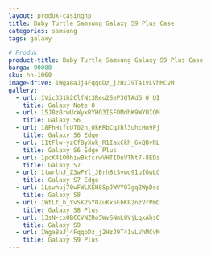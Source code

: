```yaml
---
layout: produk-casinghp
title: Baby Turtle Samsung Galaxy S9 Plus Case
categories: samsung
tags: galaxy

# Produk
product-title: Baby Turtle Samsung Galaxy S9 Plus Case
harga: 90000
sku: hn-1060
image-drive: 1Wga8aJj4FqqoDz_j2HzJ9T41vLVhMCvM
gallery:
  - url: 1Vic331h2ClfNt3Reu2SeP3QTAdG_0_UI
    title: Galaxy Note 8
  - url: 15J8z0rwUcWyxRYHO3ISFOMdhK9WYUIQM
    title: Galaxy S6
  - url: 18FhHtfcUT02n_0kKRbCqJhl3uhcHn9Fj
    title: Galaxy S6 Edge
  - url: 11tFlw-yzCfByXuk_R1IaxCkh_6xQBvRL
    title: Galaxy S6 Edge Plus
  - url: 1pcK41OOhiwBkfcrwVHTIDnVTNt7-8EDi
    title: Galaxy S7
  - url: 1twrlhJ_Z3wPYl_JBrhBtSvwo91uIGwLC
    title: Galaxy S7 Edge
  - url: 1Lswhuj70wFWLKEH8SpJWVYO7gq2WpDss
    title: Galaxy S8
  - url: 1WtLt_h_YvSK25YOZuKx5EbK82nzVrPmQ
    title: Galaxy S8 Plus
  - url: 13sN-cx0BCCVNZRo5WvSNmL0VjLqxAhsO
    title: Galaxy S9
  - url: 1Wga8aJj4FqqoDz_j2HzJ9T41vLVhMCvM
    title: Galaxy S9 Plus
---
```

